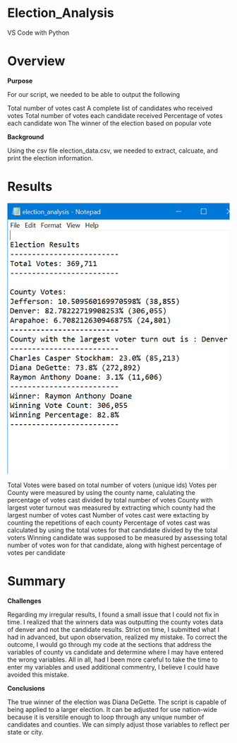 # Election_Analysis
VS Code with Python

# Overview

**Purpose**

For our script, we needed to be able to output the following 

Total number of votes cast
A complete list of candidates who received votes
Total number of votes each candidate received
Percentage of votes each candidate won
The winner of the election based on popular vote

**Background**

Using the csv file election_data.csv, we needed to extract, calcuate, and print the election information.

# Results

![electionresults](Election_Analysis/Resources/electionresults.png)

Total Votes were based on total number of voters (unique ids)
Votes per County were measured by using the county name, calulating the percentage of votes cast divided by total number of votes
County with largest voter turnout was measured by extracting which county had the largest number of votes cast
Number of votes cast were extacting by counting the repetitions of each county 
Percentage of votes cast was calculated by using the total votes for that candidate divided by the total voters
Winning candidate was supposed to be measured by assessing total number of votes won for that candidate, along with highest percentage of votes per candidate

# Summary

**Challenges**

Regarding my irregular results, I found a small issue that I could not fix in time. I realized that the winners data was outputting the county votes data of denver and not the candidate results. Strict on time, I submitted what I had in advanced, but upon observation, realized my mistake. To correct the outcome, I would go through my code at the sections that address the variables of county vs candidate and determine where I may have entered the wrong variables. All in all, had I been more careful to take the time to enter my variables and used additional commentry, I believe I could have avoided this mistake. 

**Conclusions**

The true winner of the election was Diana DeGette.
The script is capable of being applied to a larger election. It can be adjusted for use nation-wide because it is versitile enough to loop through any unique number of candidates and counties. We can simply adjust those variables to reflect per state or city.
